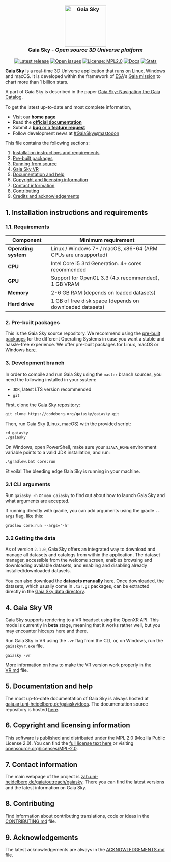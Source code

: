 <h3 align="center"><img src="assets/icon/gs_icon.png" alt="Gaia Sky" width="130px"><br>Gaia Sky - <i>Open source 3D Universe platform</i></h3>

<p align="center">
<a href="https://codeberg.org/gaiasky/gaiasky/releases"><img src="https://img.shields.io/badge/dynamic/json?url=https%3A%2F%2Fcodeberg.org%2Fapi%2Fv1%2Frepos%2Fgaiasky%2Fgaiasky%2Freleases%2Flatest&query=%24.tag_name&label=release" alt="Latest release" /></a>
<a href="https://codeberg.org/gaiasky/gaiasky/issues"><img src="https://img.shields.io/badge/dynamic/json?url=https%3A%2F%2Fcodeberg.org%2Fapi%2Fv1%2Frepos%2Fgaiasky%2Fgaiasky%2Fissues&query=%24.length&label=open%20issues" alt="Open issues" /></a>
<a href="https://opensource.org/licenses/MPL-2.0"><img src="https://img.shields.io/badge/license-MPL%202.0-brightgreen.svg" alt="License: MPL2.0" /></a>
<a href="https://gaia.ari.uni-heidelberg.de/gaiasky/docs"><img src="https://img.shields.io/badge/docs-latest-3245a9" alt="Docs" /></a>
<a href="https://gaia.ari.uni-heidelberg.de/gaiasky/stats"><img src="https://img.shields.io/badge/stats-gaiasky-%234d7" alt="Stats" /></a>
</p>

[**Gaia Sky**](https://zah.uni-heidelberg.de/gaia/outreach/gaiasky) is a real-time 3D Universe application that runs on Linux, Windows and macOS. It is developed within the framework of [ESA](https://www.esa.int/ESA)'s [Gaia mission](https://www.esa.int/Science_Exploration/Space_Science/Gaia) to chart more than 1 billion stars.

A part of Gaia Sky is described in the paper [Gaia Sky: Navigating the Gaia Catalog](https://dx.doi.org/10.1109/TVCG.2018.2864508).


To get the latest up-to-date and most complete information,

*  Visit our [**home page**](https://zah.uni-heidelberg.de/gaia/outreach/gaiasky)
*  Read the [**official documentation**](https://gaia.ari.uni-heidelberg.de/gaiasky/docs)
*  Submit a [**bug** or a **feature request**](https://codeberg.org/gaiasky/gaiasky/issues)
*  Follow development news at [#GaiaSky@mastodon](https://mastodon.social/tags/GaiaSky)

This file contains the following sections:

1. [Installation instructions and requirements](#1-installation-instructions-and-requirements)
2. [Pre-built packages](#2-pre-built-packages)
3. [Running from source](#3-running-from-source-repository)
4. [Gaia Sky VR](#4-gaia-sky-vr)
5. [Documentation and help](#5-documentation-and-help)
6. [Copyright and licensing information](#6-copyright-and-licensing-information)
7. [Contact information](#7-contact-information)
8. [Contributing](#8-contributing)
9. [Credits and acknowledgements](#9-acknowledgements)

##  1. Installation instructions and requirements

### 1.1. Requirements

| Component             | Minimum requirement                                           |
|-----------------------|---------------------------------------------------------------|
| **Operating system**  | Linux / Windows 7+ / macOS, x86-64 (ARM CPUs are unsupported) |
| **CPU**               | Intel Core i5 3rd Generation. 4+ cores recommended            |
| **GPU**               | Support for OpenGL 3.3 (4.x recommended), 1 GB VRAM           |
| **Memory**            | 2-6 GB RAM (depends on loaded datasets)                       |
| **Hard drive**        | 1 GB of free disk space (depends on downloaded datasets)      |

### 2. Pre-built packages

This is the Gaia Sky source repository. We recommend using the [pre-built packages](https://zah.uni-heidelberg.de/gaia/outreach/gaiasky/downloads) for the different Operating Systems in case you want a stable and hassle-free experience. We offer pre-built packages for Linux, macOS or Windows [here](https://zah.uni-heidelberg.de/gaia/outreach/gaiasky/downloads/).


### 3. Development branch

In order to compile and run Gaia Sky using the `master` branch sources, you need the following installed in your system:

- `JDK`, latest LTS version recommended
- `git`

First, clone the [Gaia Sky repository](https://codeberg.org/gaiasky/gaiasky):

```console
git clone https://codeberg.org/gaiasky/gaiasky.git
```

Then, run Gaia Sky (Linux, macOS) with the provided script:

```console
cd gaiasky
./gaiasky
```

On Windows, open PowerShell, make sure your `$JAVA_HOME` environment variable points to a valid JDK installation, and run:

```batchfile
.\gradlew.bat core:run
```

Et voilà! The bleeding edge Gaia Sky is running in your machine.


### 3.1 CLI arguments

Run `gaiasky -h` or `man gaiasky` to find out about how to launch Gaia Sky and what arguments are accepted.

If running directly with gradle, you can add arguments using the gradle `--args` flag, like this: 

```
gradlew core:run --args='-h'
```

### 3.2 Getting the data

As of version `2.1.0`, Gaia Sky offers an integrated way to download and manage all datasets and catalogs from within the application. The dataset manager, accessible from the welcome screen, enables browsing and downloading available datasets, and enabling and disabling already installed/downloaded datasets.

You can also download the **datasets manually** [here](https://gaia.ari.uni-heidelberg.de/gaiasky/repository/). Once downloaded, the datasets, which usually come in `.tar.gz` packages, can be extracted directly in the [Gaia Sky data directory](https://gaia.ari.uni-heidelberg.de/gaiasky/docs/master/Folders.html#dataset-location).

##  4. Gaia Sky VR

Gaia Sky supports rendering to a VR headset using the OpenXR API. This mode is currently in **beta** stage, meaning that it works rather well, but you may encounter hiccups here and there.

Run Gaia Sky in VR using the `-vr` flag from the CLI, or, on Windows, run the `gaiaskyvr.exe` file.

```console
gaiasky -vr
```

More information on how to make the VR version work properly in the [VR.md](VR.md) file.


##  5. Documentation and help

The most up-to-date documentation of Gaia Sky is always hosted at [gaia.ari.uni-heidelberg.de/gaiasky/docs](https://gaia.ari.uni-heidelberg.de/gaiasky/docs). The documentation source repository is hosted [here](https://codeberg.org/gaiasky/gaiasky-docs).


##  6. Copyright and licensing information

This software is published and distributed under the MPL 2.0 (Mozilla Public License 2.0). You can find the [full license text here](LICENSE.md) or visiting [opensource.org/licenses/MPL-2.0](https://opensource.org/licenses/MPL-2.0).

##  7. Contact information

The main webpage of the project is [zah.uni-heidelberg.de/gaia/outreach/gaiasky](https://zah.uni-heidelberg.de/gaia/outreach/gaiasky). There you can find the latest versions and the latest information on Gaia Sky.

##  8. Contributing

Find information about contributing translations, code or ideas in the [CONTRIBUTING.md](CONTRIBUTING.md) file.

##  9. Acknowledgements

The latest acknowledgements are always in the [ACKNOWLEDGEMENTS.md](ACKNOWLEDGEMENTS.md) file.

